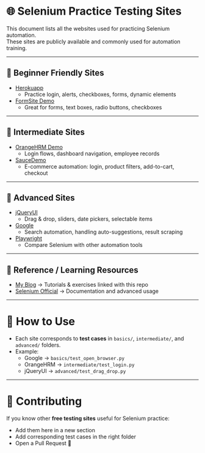 # 🌐 Selenium Practice Testing Sites  

This document lists all the websites used for practicing Selenium automation.  
These sites are publicly available and commonly used for automation training.  

---

## 🔹 Beginner Friendly Sites  
- [Herokuapp](https://the-internet.herokuapp.com/)  
  - Practice login, alerts, checkboxes, forms, dynamic elements  
- [FormSite Demo](https://fs2.formsite.com/meherpavan/form2/index.html?1537702596407)  
  - Great for forms, text boxes, radio buttons, checkboxes  

---

## 🔹 Intermediate Sites  
- [OrangeHRM Demo](https://opensource-demo.orangehrmlive.com/web/index.php/auth/login)  
  - Login flows, dashboard navigation, employee records  
- [SauceDemo](https://www.saucedemo.com/)  
  - E-commerce automation: login, product filters, add-to-cart, checkout  

---

## 🔹 Advanced Sites  
- [jQueryUI](https://jqueryui.com/)  
  - Drag & drop, sliders, date pickers, selectable items  
- [Google](https://www.google.co.in/)  
  - Search automation, handling auto-suggestions, result scraping  
- [Playwright](https://playwright.dev/)  
  - Compare Selenium with other automation tools  

---

## 🔹 Reference / Learning Resources  
- [My Blog](https://aigen023.blogspot.com/) → Tutorials & exercises linked with this repo  
- [Selenium Official](https://www.selenium.dev/) → Documentation and advanced usage  

---

# 🚀 How to Use
- Each site corresponds to **test cases** in `basics/`, `intermediate/`, and `advanced/` folders.  
- Example:  
  - Google → `basics/test_open_browser.py`  
  - OrangeHRM → `intermediate/test_login.py`  
  - jQueryUI → `advanced/test_drag_drop.py`  

---

# 🙌 Contributing
If you know other **free testing sites** useful for Selenium practice:  
- Add them here in a new section  
- Add corresponding test cases in the right folder  
- Open a Pull Request 🎉  
